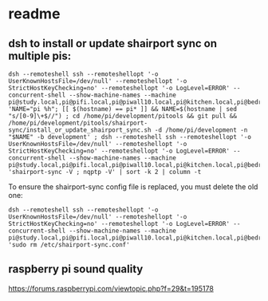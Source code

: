 # readme

## dsh to install or update shairport sync on multiple pis:
```
dsh --remoteshell ssh --remoteshellopt '-o UserKnownHostsFile=/dev/null' --remoteshellopt '-o StrictHostKeyChecking=no' --remoteshellopt '-o LogLevel=ERROR' --concurrent-shell --show-machine-names --machine pi@study.local,pi@pifi.local,pi@piwall10.local,pi@kitchen.local,pi@bedroom.local 'NAME="pi %h"; [[ $(hostname) == pi* ]] && NAME=$(hostname | sed "s/[0-9]\+$//") ; cd /home/pi/development/pitools && git pull && /home/pi/development/pitools/shairport-sync/install_or_update_shairport_sync.sh -d /home/pi/development -n "$NAME" -b development' ; dsh --remoteshell ssh --remoteshellopt '-o UserKnownHostsFile=/dev/null' --remoteshellopt '-o StrictHostKeyChecking=no' --remoteshellopt '-o LogLevel=ERROR' --concurrent-shell --show-machine-names --machine pi@study.local,pi@pifi.local,pi@piwall10.local,pi@kitchen.local,pi@bedroom.local 'shairport-sync -V ; nqptp -V' | sort -k 2 | column -t
```

To ensure the shairport-sync config file is replaced, you must delete the old one:
```
dsh --remoteshell ssh --remoteshellopt '-o UserKnownHostsFile=/dev/null' --remoteshellopt '-o StrictHostKeyChecking=no' --remoteshellopt '-o LogLevel=ERROR' --concurrent-shell --show-machine-names --machine pi@study.local,pi@pifi.local,pi@piwall10.local,pi@kitchen.local,pi@bedroom.local 'sudo rm /etc/shairport-sync.conf'
```

## raspberry pi sound quality
https://forums.raspberrypi.com/viewtopic.php?f=29&t=195178
